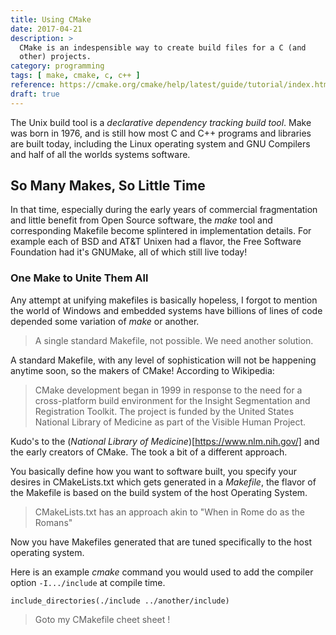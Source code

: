 ```yaml
---
title: Using CMake
date: 2017-04-21
description: >
  CMake is an indespensible way to create build files for a C (and
  other) projects. 
category: programming
tags: [ make, cmake, c, c++ ]
reference: https://cmake.org/cmake/help/latest/guide/tutorial/index.html
draft: true
---
```


The Unix build tool is a _declarative dependency tracking build tool_.
Make was born in 1976, and is still how most C and C++ programs and
libraries are built today, including the Linux operating system and
GNU Compilers and half of all the worlds systems software.

## So Many Makes, So Little Time

In that time, especially during the early years of commercial
fragmentation and little benefit from Open Source software, the _make_
tool and corresponding Makefile become splintered in implementation
details. For example each of BSD and AT&T Unixen had a flavor, the
Free Software Foundation had it's GNUMake, all of which still live
today!

### One Make to Unite Them All

Any attempt at unifying makefiles is basically hopeless, I forgot to
mention the world of Windows and embedded systems have billions of
lines of code depended some variation of _make_ or another.

> A single standard Makefile, not possible. We need another solution.

A standard Makefile, with any level of sophistication will not be
happening anytime soon, so the makers of CMake!  According to
Wikipedia: 

> CMake development began in 1999 in response to the need for a
> cross-platform build environment for the Insight Segmentation and
> Registration Toolkit. The project is funded by the United States
> National Library of Medicine as part of the Visible Human Project. 

Kudo's to the (_National Library of Medicine_)[https://www.nlm.nih.gov/] and 
the early creators of CMake. The took a bit of a different approach.

You basically define how you want to software built, you specify your
desires in CMakeLists.txt which gets generated in a _Makefile_, the
flavor of the Makefile is based on the build system of the host
Operating System.

> CMakeLists.txt has an approach akin to "When in Rome do as the Romans"

Now you have Makefiles generated that are tuned specifically to the
host operating system.

Here is an example _cmake_ command you would used to add the compiler
option  ```-I.../include``` at compile time.

```
include_directories(./include ../another/include)
```

> Goto my CMakefile cheet sheet !
